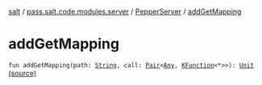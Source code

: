 [salt](../../index.md) / [pass.salt.code.modules.server](../index.md) / [PepperServer](index.md) / [addGetMapping](./add-get-mapping.md)

# addGetMapping

`fun addGetMapping(path: `[`String`](https://kotlinlang.org/api/latest/jvm/stdlib/kotlin/-string/index.html)`, call: `[`Pair`](https://kotlinlang.org/api/latest/jvm/stdlib/kotlin/-pair/index.html)`<`[`Any`](https://kotlinlang.org/api/latest/jvm/stdlib/kotlin/-any/index.html)`, `[`KFunction`](https://kotlinlang.org/api/latest/jvm/stdlib/kotlin.reflect/-k-function/index.html)`<*>>): `[`Unit`](https://kotlinlang.org/api/latest/jvm/stdlib/kotlin/-unit/index.html) [(source)](https://github.com/kurbaniec-tgm/salt/tree/master/code/modules/server/PepperServer.kt#L72)